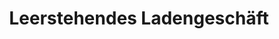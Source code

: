 ---
title: "Leerstehendes Ladengeschäft"
url: /langelsheim/leerstehendes-ladengeschaeft/
shop: Allgemein
---